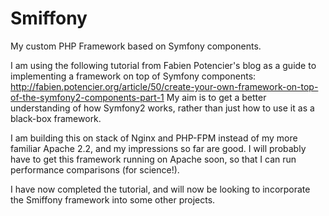 Smiffony
========

My custom PHP Framework based on Symfony components.

I am using the following tutorial from Fabien Potencier's blog as a guide to implementing a framework on top of Symfony components:
http://fabien.potencier.org/article/50/create-your-own-framework-on-top-of-the-symfony2-components-part-1
My aim is to get a better understanding of how Symfony2 works, rather than just how to use it as a black-box framework.

I am building this on stack of Nginx and PHP-FPM instead of my more familiar Apache 2.2, and my impressions so far are good. I will probably have to get this framework running on Apache soon, so that I can run performance comparisons (for science!).

I have now completed the tutorial, and will now be looking to incorporate the Smiffony framework into some other projects.

